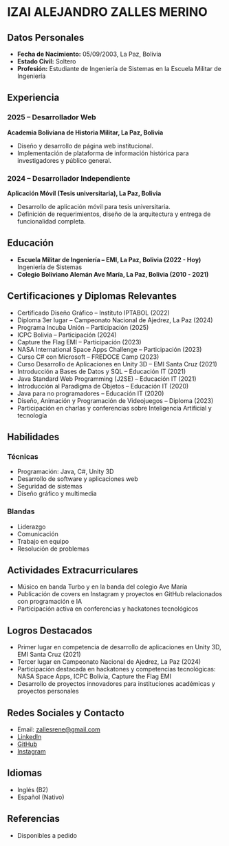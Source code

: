 # IZAI ALEJANDRO ZALLES MERINO

## Datos Personales
- **Fecha de Nacimiento:** 05/09/2003, La Paz, Bolivia  
- **Estado Civil:** Soltero  
- **Profesión:** Estudiante de Ingeniería de Sistemas en la Escuela Militar de Ingeniería  

## Experiencia
### 2025 – Desarrollador Web  
**Academia Boliviana de Historia Militar, La Paz, Bolivia**  
- Diseño y desarrollo de página web institucional.  
- Implementación de plataforma de información histórica para investigadores y público general.  

### 2024 – Desarrollador Independiente  
**Aplicación Móvil (Tesis universitaria), La Paz, Bolivia**  
- Desarrollo de aplicación móvil para tesis universitaria.  
- Definición de requerimientos, diseño de la arquitectura y entrega de funcionalidad completa.  

## Educación
- **Escuela Militar de Ingeniería – EMI, La Paz, Bolivia (2022 - Hoy)**  
  Ingeniería de Sistemas  
- **Colegio Boliviano Alemán Ave María, La Paz, Bolivia (2010 - 2021)**  

## Certificaciones y Diplomas Relevantes
- Certificado Diseño Gráfico – Instituto IPTABOL (2022)  
- Diploma 3er lugar – Campeonato Nacional de Ajedrez, La Paz (2024)  
- Programa Incuba Unión – Participación (2025)  
- ICPC Bolivia – Participación (2024)  
- Capture the Flag EMI – Participación (2023)  
- NASA International Space Apps Challenge – Participación (2023)  
- Curso C# con Microsoft – FREDOCE Camp (2023)  
- Curso Desarrollo de Aplicaciones en Unity 3D – EMI Santa Cruz (2021)  
- Introducción a Bases de Datos y SQL – Educación IT (2021)  
- Java Standard Web Programming (J2SE) – Educación IT (2021)  
- Introducción al Paradigma de Objetos – Educación IT (2020)  
- Java para no programadores – Educación IT (2020)  
- Diseño, Animación y Programación de Videojuegos – Diploma (2023)  
- Participación en charlas y conferencias sobre Inteligencia Artificial y tecnología  

## Habilidades
### Técnicas
- Programación: Java, C#, Unity 3D  
- Desarrollo de software y aplicaciones web  
- Seguridad de sistemas  
- Diseño gráfico y multimedia  

### Blandas
- Liderazgo  
- Comunicación  
- Trabajo en equipo  
- Resolución de problemas  

## Actividades Extracurriculares
- Músico en banda Turbo y en la banda del colegio Ave María  
- Publicación de covers en Instagram y proyectos en GitHub relacionados con programación e IA  
- Participación activa en conferencias y hackatones tecnológicos  

## Logros Destacados
- Primer lugar en competencia de desarrollo de aplicaciones en Unity 3D, EMI Santa Cruz (2021)  
- Tercer lugar en Campeonato Nacional de Ajedrez, La Paz (2024)  
- Participación destacada en hackatones y competencias tecnológicas: NASA Space Apps, ICPC Bolivia, Capture the Flag EMI  
- Desarrollo de proyectos innovadores para instituciones académicas y proyectos personales  

## Redes Sociales y Contacto
- Email: zallesrene@gmail.com  
- [LinkedIn](https://www.linkedin.com/in/izai-alejandro-zalles-merino-522724269/)  
- [GitHub](https://github.com/ialejandrozalles/)  
- [Instagram](https://www.instagram.com/ialejandrozalles/)  

## Idiomas
- Inglés (B2)  
- Español (Nativo)  

## Referencias
- Disponibles a pedido
